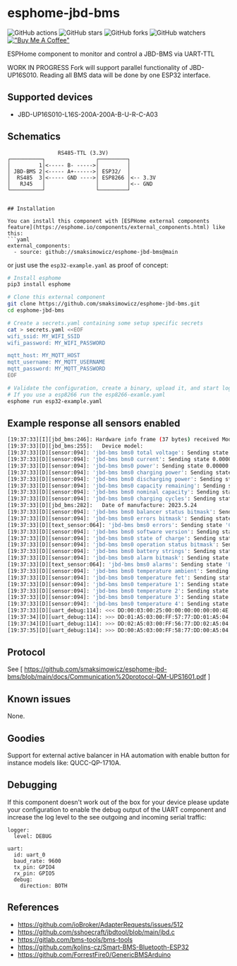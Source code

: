 # esphome-jbd-bms

![GitHub actions](https://github.com/syssi/esphome-jbd-bms/actions/workflows/ci.yaml/badge.svg)
![GitHub stars](https://img.shields.io/github/stars/syssi/esphome-jbd-bms)
![GitHub forks](https://img.shields.io/github/forks/syssi/esphome-jbd-bms)
![GitHub watchers](https://img.shields.io/github/watchers/syssi/esphome-jbd-bms)
[!["Buy Me A Coffee"](https://img.shields.io/badge/buy%20me%20a%20coffee-donate-yellow.svg)](https://www.buymeacoffee.com/syssi)

ESPHome component to monitor and control a JBD-BMS via UART-TTL 

WORK IN PROGRESS
Fork will support parallel functionality of JBD-UP16S010. Reading all BMS data will be done by one ESP32 interface. 

## Supported devices

* JBD-UP16S010-L16S-200A-200A-B-U-R-C-A03 

## Schematics

```
                RS485-TTL (3.3V)
┌──────────┐                ┌─────────┐
│         1│<----- B- ----->│         │
│ JBD-BMS 2│<----- A+------>│ ESP32/  │
│  RS485  3│<----- GND ---->│ ESP8266 │<-- 3.3V
│   RJ45   │                │         │<-- GND
└──────────┘                └─────────┘


## Installation

You can install this component with [ESPHome external components feature](https://esphome.io/components/external_components.html) like this:
```yaml
external_components:
  - source: github://smaksimowicz/esphome-jbd-bms@main
```

or just use the `esp32-example.yaml` as proof of concept:

```bash
# Install esphome
pip3 install esphome

# Clone this external component
git clone https://github.com/smaksimowicz/esphome-jbd-bms.git
cd esphome-jbd-bms

# Create a secrets.yaml containing some setup specific secrets
cat > secrets.yaml <<EOF
wifi_ssid: MY_WIFI_SSID
wifi_password: MY_WIFI_PASSWORD

mqtt_host: MY_MQTT_HOST
mqtt_username: MY_MQTT_USERNAME
mqtt_password: MY_MQTT_PASSWORD
EOF

# Validate the configuration, create a binary, upload it, and start logs
# If you use a esp8266 run the esp8266-examle.yaml
esphome run esp32-example.yaml

```

## Example response all sensors enabled
```bash
[19:37:33][I][jbd_bms:246]: Hardware info frame (37 bytes) received Modbus Addres 0
[19:37:33][D][jbd_bms:255]:   Device model: 
[19:37:33][D][sensor:094]: 'jbd-bms bms0 total voltage': Sending state 0.00000 V with 2 decimals of accuracy
[19:37:33][D][sensor:094]: 'jbd-bms bms0 current': Sending state 0.00000 A with 1 decimals of accuracy
[19:37:33][D][sensor:094]: 'jbd-bms bms0 power': Sending state 0.00000 W with 1 decimals of accuracy
[19:37:33][D][sensor:094]: 'jbd-bms bms0 charging power': Sending state 0.00000 W with 2 decimals of accuracy
[19:37:33][D][sensor:094]: 'jbd-bms bms0 discharging power': Sending state 0.00000 W with 2 decimals of accuracy
[19:37:33][D][sensor:094]: 'jbd-bms bms0 capacity remaining': Sending state 0.00000 Ah with 2 decimals of accuracy
[19:37:33][D][sensor:094]: 'jbd-bms bms0 nominal capacity': Sending state 200.00000 Ah with 2 decimals of accuracy
[19:37:33][D][sensor:094]: 'jbd-bms bms0 charging cycles': Sending state 0.00000  with 0 decimals of accuracy
[19:37:33][D][jbd_bms:282]:   Date of manufacture: 2023.5.24
[19:37:33][D][sensor:094]: 'jbd-bms bms0 balancer status bitmask': Sending state 0.00000  with 0 decimals of accuracy
[19:37:33][D][sensor:094]: 'jbd-bms bms0 errors bitmask': Sending state 10.00000  with 0 decimals of accuracy
[19:37:33][D][text_sensor:064]: 'jbd-bms bms0 errors': Sending state 'Cell undervoltage;Pack undervoltage'
[19:37:33][D][sensor:094]: 'jbd-bms bms0 software version': Sending state 2.30000  with 1 decimals of accuracy
[19:37:33][D][sensor:094]: 'jbd-bms bms0 state of charge': Sending state 0.00000 % with 0 decimals of accuracy
[19:37:33][D][sensor:094]: 'jbd-bms bms0 operation status bitmask': Sending state 0.00000  with 0 decimals of accuracy
[19:37:33][D][sensor:094]: 'jbd-bms bms0 battery strings': Sending state 16.00000  with 0 decimals of accuracy
[19:37:33][D][sensor:094]: 'jbd-bms bms0 alarm bitmask': Sending state 16384.00000  with 0 decimals of accuracy
[19:37:33][D][text_sensor:064]: 'jbd-bms bms0 alarms': Sending state 'Low capacity alarms'
[19:37:33][D][sensor:094]: 'jbd-bms bms0 temperature ambient': Sending state 27.50000 °C with 1 decimals of accuracy
[19:37:33][D][sensor:094]: 'jbd-bms bms0 temperature fet': Sending state 26.80000 °C with 1 decimals of accuracy
[19:37:33][D][sensor:094]: 'jbd-bms bms0 temperature 1': Sending state 150.00000 °C with 1 decimals of accuracy
[19:37:33][D][sensor:094]: 'jbd-bms bms0 temperature 2': Sending state 150.00000 °C with 1 decimals of accuracy
[19:37:33][D][sensor:094]: 'jbd-bms bms0 temperature 3': Sending state 150.00000 °C with 1 decimals of accuracy
[19:37:33][D][sensor:094]: 'jbd-bms bms0 temperature 4': Sending state -30.00000 °C with 1 decimals of accuracy
[19:37:33][D][uart_debug:114]: <<< DD:00:03:00:25:00:00:00:00:00:00:4E:20:00:00:2E:B8:00:00:00:00:00:0A:23:00:00:10:40:00:0B:BE:0B:B7:04:10:87:10:87:10:87:09:7F:FA:2B:77
[19:37:34][D][uart_debug:114]: >>> DD:01:A5:03:00:FF:57:77:DD:01:A5:04:00:FF:56:77
[19:37:34][D][uart_debug:114]: >>> DD:02:A5:03:00:FF:56:77:DD:02:A5:04:00:FF:55:77
[19:37:35][D][uart_debug:114]: >>> DD:00:A5:03:00:FF:58:77:DD:00:A5:04:00:FF:57:77
```

## Protocol

See [ https://github.com/smaksimowicz/esphome-jbd-bms/blob/main/docs/Communication%20protocol-QM-UPS1601.pdf ]

## Known issues

None.

## Goodies

Support for external active balancer in HA automation with enable button for instance models like: QUCC-QP-1710A. 

## Debugging

If this component doesn't work out of the box for your device please update your configuration to enable the debug output of the UART component and increase the log level to the see outgoing and incoming serial traffic:

```
logger:
  level: DEBUG

uart:
  id: uart_0
  baud_rate: 9600
  tx_pin: GPIO4
  rx_pin: GPIO5
  debug:
    direction: BOTH
```

## References

* https://github.com/ioBroker/AdapterRequests/issues/512
* https://github.com/sshoecraft/jbdtool/blob/main/jbd.c
* https://gitlab.com/bms-tools/bms-tools
* https://github.com/kolins-cz/Smart-BMS-Bluetooth-ESP32
* https://github.com/ForrestFire0/GenericBMSArduino
